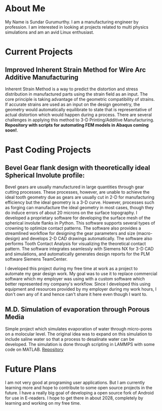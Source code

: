 # About Me
My Name is Sundar Gurumurthy. I am a manufacturing engineer by profession. I am interested in looking at projects related to multi physics simulations and am an avid Linux enthusiast. 

# Current Projects
## Improved Inherent Strain Method for Wire Arc Additive Manufacturing
Inherent Strain Method is a way to predict the distortion and stress distribution in manufactured parts using the strain field as an input. The core principle is taking advantage of the geometric compatibility of strains. If accurate strains are used as an input on the design geometry, the geometry would automatically equilibrate to state that is representative of actual distortion which would happen during a process. There are several challenges in applying this method to 3-D Printing/Additive Manufacturing. **Repository with scripts for automating FEM models in Abaqus coming soon!**.

# Past Coding Projects
## Bevel Gear flank design with theoretically ideal Spherical Involute profile:
Bevel gears are usually manufactured in large quantities through gear cutting processes. These processes, however, are unable to achieve the ideal tooth geometry due as gears are usually cut in 2-D for manufacturing efficiency but the ideal geometry is a 3-D curve. However, processes such as forging can manufacture the ideal geometry in most cases, though they do induce errors of about 20 microns on the surface topography. I developed a proprietary software for developing the surface mesh of the spherical involute flanks in Python. This software supports several types of crowning to optimize contact patterns. The software also provides a streamlined workflow for designing the gear parameters and size (macro-design) and develops 2-D CAD drawings automatically. The software also performs Tooth Contact Analysis for visualizing the theoretical contact pattern. The software integrates seamlessly with Siemens NX for 3-D CAD and simulations, and automatically generates design reports for the PLM software Siemens TeamCenter.

I developed this project during my free time at work as a project to automate my gear design work. My goal was to use it to replace commercial software which my employer was using with a custom software which better represented my company's workflow. Since I developed this using equipment and resources provided by my employer during my work hours, I don't own any of it and hence can't share it here even though I want to. 

## M.D. Simulation of evaporation through Porous Media
Simple project which simulates evaporation of water through micro-pores on a molocular level. The original idea was to expand on this simulation to include saline water so that a process to desalinate water can be developed. The simulation is done through scripting in LAMMPS with some code on MATLAB.
[Repository](https://github.com/gmsundar15/Molecular-Dynamics-Simulation-of-Evaporation-through-Porous-media)

# Future Plans
I am not very good at programing user applications. But I am currently learning more and hope to contribute to some open source projects in the future. I have a really big goal of developing a open source fork of Android for use in E-readers. I hope to get there in about 2028, completely by learning and working on my free time. 


<!--
**gmsundar15/gmsundar15** is a ✨ _special_ ✨ repository because its `README.md` (this file) appears on your GitHub profile.

Here are some ideas to get you started:

- 🔭 I’m currently working on ...
- 🌱 I’m currently learning ...
- 👯 I’m looking to collaborate on ...
- 🤔 I’m looking for help with ...
- 💬 Ask me about ...
- 📫 How to reach me: ...
- 😄 Pronouns: ...
- ⚡ Fun fact: ...
-->
